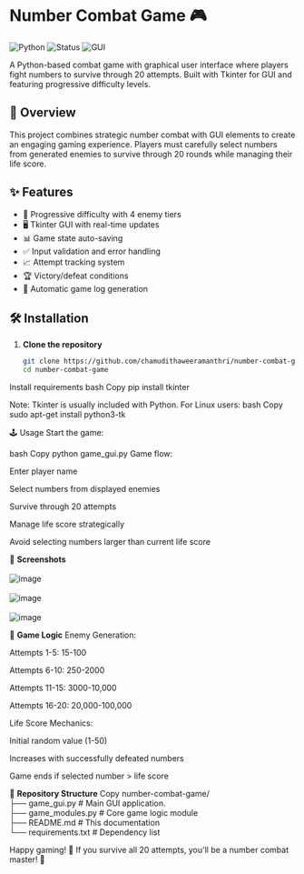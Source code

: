 
# Number Combat Game 🎮

![Python](https://img.shields.io/badge/Python-3.8%2B-blue)
![Status](https://img.shields.io/badge/Status-Complete-green)
![GUI](https://img.shields.io/badge/GUI-Tkinter-yellowgreen)

A Python-based combat game with graphical user interface where players fight numbers to survive through 20 attempts. Built with Tkinter for GUI and featuring progressive difficulty levels.


## 📖 Overview

This project combines strategic number combat with GUI elements to create an engaging gaming experience. Players must carefully select numbers from generated enemies to survive through 20 rounds while managing their life score.

## ✨ Features

- 🎯 Progressive difficulty with 4 enemy tiers
- 🖥️ Tkinter GUI with real-time updates
- 📊 Game state auto-saving
- ✅ Input validation and error handling
- 📈 Attempt tracking system
- 🏆 Victory/defeat conditions
- 📂 Automatic game log generation

## 🛠️ Installation

1. **Clone the repository**
   ```bash
   git clone https://github.com/chamudithaweeramanthri/number-combat-game.git
   cd number-combat-game
Install requirements
bash
Copy
pip install tkinter

Note: Tkinter is usually included with Python. For Linux users:
bash
Copy
sudo apt-get install python3-tk

🕹️ Usage
Start the game:

bash
Copy
python game_gui.py
Game flow:

Enter player name

Select numbers from displayed enemies

Survive through 20 attempts

Manage life score strategically

Avoid selecting numbers larger than current life score

📸 **Screenshots**
<br><br>
![image](https://github.com/user-attachments/assets/cc194bca-786b-42c3-ba5f-76d9cff55880)
<br><br>
![image](https://github.com/user-attachments/assets/d9e4ebb5-9d61-42bb-b449-7665004eae8e)
<br><br>
![image](https://github.com/user-attachments/assets/36143ca6-10ec-4fa1-bdff-31124b41b518)

🧠 **Game Logic**
Enemy Generation:

Attempts 1-5: 15-100

Attempts 6-10: 250-2000

Attempts 11-15: 3000-10,000

Attempts 16-20: 20,000-100,000

Life Score Mechanics:

Initial random value (1-50)

Increases with successfully defeated numbers

Game ends if selected number > life score

📂 **Repository Structure**
Copy
number-combat-game/<br>
├── game_gui.py       # Main GUI application.<br>
├── game_modules.py   # Core game logic module<br>
├── README.md         # This documentation<br>
└── requirements.txt  # Dependency list

Happy gaming! 🚀 If you survive all 20 attempts, you'll be a number combat master! 💪

